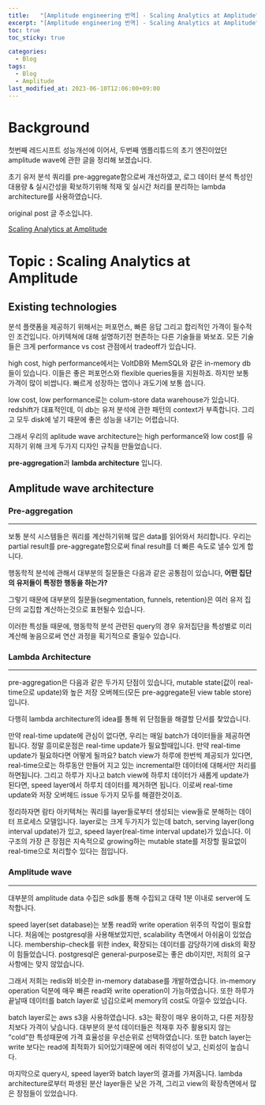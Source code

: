 ```yaml
---
title:   "[Amplitude engineering 번역] - Scaling Analytics at Amplitude"
excerpt: "[Amplitude engineering 번역] - Scaling Analytics at Amplitude"
toc: true
toc_sticky: true

categories:
  - Blog
tags:
  - Blog
  - Amplitude
last_modified_at: 2023-06-10T12:06:00+09:00
---
```


# Background

첫번째 레드시프트 성능개선에 이어서, 두번째 엠플리튜드의 초기 엔진이었던 amplitude wave에 관한 글을 정리해 보겠습니다.

초기 유저 분석 쿼리를 pre-aggregate함으로써 개선하였고, 로그 데이터 분석 특성인 대용량 & 실시간성을 확보하기위해 적재 및 실시간 처리를 분리하는 lambda architecture를 사용하였습니다.

original post 글 주소입니다.

[Scaling Analytics at Amplitude](https://amplitude.engineering/scaling-analytics-at-amplitude-a95ee29342d3)

# Topic : Scaling Analytics at Amplitude

## Existing technologies

분석 플랫폼을 제공하기 위해서는 퍼포먼스, 빠른 응답 그리고 합리적인 가격이 필수적인 조건입니다. 아키텍쳐에 대해 설명하기전 현존하는 다른 기술들을 봐보죠. 모든 기술들은 크게 performance vs cost 관점에서 tradeoff가 있습니다.

high cost, high performance에서는 VoltDB와 MemSQL와 같은 in-memory db들이 있습니다. 이들은 좋은 퍼포먼스와 flexible queries들을 지원하죠. 하지만 보통 가격이 많이 비쌉니다. 빠르게 성장하는 앱이나 과도기에 보통 씁니다.

low cost, low performance로는 colum-store data warehouse가 있습니다. redshift가 대표적인데, 이 db는 유저 분석에 관한 패턴의 context가 부족합니다. 그리고 모두 disk에 넣기 때문에 좋은 성능을 내기는 어렵습니다.

그래서 우리의 aplitude wave architecture는 high performance와 low cost를 유지하기 위해 크게 두가지 
디자인 규칙을 만들었습니다. 

**pre-aggregation**과 **lambda architecture** 입니다.

## Amplitude wave architecture

### Pre-aggregation

---

보통 분석 시스템들은 쿼리를 계산하기위해 많은 data를 읽어와서 처리합니다. 
우리는 partial result를 pre-aggregate함으로써 final result를 더 빠른 속도로 낼수 있게 합니다.

행동학적 분석에 관해서 대부분의 질문들은 다음과 같은 공통점이 있습니다, 
**어떤 집단의 유저들이 특정한 행동을 하는가?**

그렇기 때문에 대부분의 질문들(segmentation, funnels, retention)은 여러 유저 집단의 교집합 계산하는것으로 표현될수 있습니다.

이러한 특성들 때문에, 행동학적 분석 관련된 query의 경우 유저집단을 특성별로 미리 계산해 놓음으로써 연산 과정을 획기적으로 줄일수 있습니다.

### Lambda Architecture

---

pre-aggregation은 다음과 같은 두가지 단점이 있습니다, 
mutable state(값이 real-time으로 update)와 
높은 저장 오버헤드(모든 pre-aggregate된 view table store) 입니다. 

다행히 lambda architecture의 idea를 통해 위 단점들을 해결할 단서를 찾았습니다.

만약 real-time update에 관심이 없다면, 우리는 매일 batch가 데이터들을 제공하면 됩니다. 정말 흥미로운점은 real-time update가 필요할때입니다. 만약 real-time update가 필요하다면 어떻게 될까요? 
batch view가 하루에 한번씩 제공되가 있다면, real-time으로는 하루동안 만들어 지고 있는 incremental한 데이터에 대해서만 처리를 하면됩니다. 그리고 하루가 지나고 batch view에 하루치 데이터가 새롭게 update가 된다면, speed layer에서 하루치 데이터를 제거하면 됩니다. 이로써 real-time update와 저장 오버헤드 issue 두가지 모두를 해결한것이죠.

정리하자면 람타 아키텍쳐는 쿼리를 layer들로부터 생성되는 view들로 분해하는 데이터 프로세스 모델입니다. layer로는 크게 두가지가 있는데  batch, serving layer(long interval update)가 있고, speed layer(real-time interval update)가 있습니다.
이구조의 가장 큰 장점은 지속적으로 growing하는 mutable state를 저장할 필요없이 real-time으로 처리할수 있다는 점입니다.

### Amplitude wave

---

대부분의 amplitude data 수집은 sdk를 통해 수집되고 대략 1분 이내로 server에 도착합니다.

speed layer(set database)는 보통 read와 write operation 위주의 작업이 필요합니다.
처음에는 postgresql을 사용해보았지만, scalability 측면에서 아쉬움이 있었습니다. membership-check를 위한 index, 확장되는 데이터를 감당하기에 disk의 확장이 힘들었습니다. postgresql은 general-purpose로는 좋은 db이지만, 저희의 요구사항에는 맞지 않았습니다.

그래서 저희는 redis와 비슷한 in-memory database를 개발하였습니다. in-memory operation 덕분에 매우 빠른 read와 write operation이 가능하였습니다. 또한 하루가 끝날때 데이터를 batch layer로 넘김으로써 memory의 cost도 아낄수 있었습니다.

batch layer로는 aws s3을 사용하였습니다. s3는 확장이 매우 용이하고, 다른 저장장치보다 가격이 낮습니다.
대부분의 분석 데이터들은 적재후 자주 활용되지 않는 “cold”한 특성때문에 가격 효율성을 우선순위로 선택하였습니다. 또한 batch layer는 write 보다는 read에 최적화가 되어있기때문에 에러 취약성이 낮고, 신뢰성이 높습니다.

마지막으로 query시, speed layer와 batch layer의 결과를 가져옵니다. 
lambda architecture로부터 파생된 분산 layer들은 낮은 가격, 그리고 view의 확장측면에서 많은 장점들이 있었습니다.